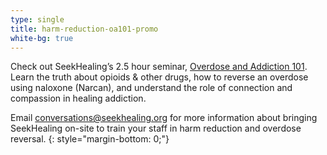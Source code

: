 ```yaml
---
type: single
title: harm-reduction-oa101-promo
white-bg: true
---
```


Check out SeekHealing’s 2.5 hour seminar, [Overdose and Addiction 101](/oa101/). Learn the truth about opioids & other drugs, how to reverse an overdose using naloxone (Narcan), and understand the role of connection and compassion in healing addiction.

Email [conversations@seekhealing.org](mailto:conversations@seekhealing.org) for more information about bringing SeekHealing on-site to train your staff in harm reduction and overdose reversal.
{: style="margin-bottom: 0;"}
